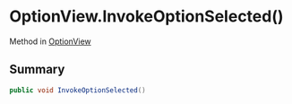 # OptionView.InvokeOptionSelected()

Method in [OptionView](api/csharp/yarn.unity.optionview.md)

## Summary



```csharp
public void InvokeOptionSelected()
```

